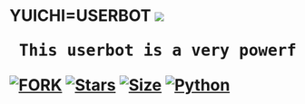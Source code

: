 <html>
<h1> YUICHI=USERBOT </h>
<img src = "https://telegra.ph/file/7a3b1d0656afaa5c05a30.jpg">
<pre> This userbot is a very powerful and the super userbot </pre>

[![FORK](https://img.shields.io/github/forks/procoder0/yuichi?style=flat-square&color=red)](https://github.com/procoder0/yuichi/forks)
[![Stars](https://img.shields.io/github/stars/procoder0/yuichi?style=flat-square&color=Brown)](https://github.com/procoder0/yuichi/stargazers)
[![Size](https://img.shields.io/github/repo-size/procoder0/yuichi?style=flat-square&color=pink)](https://github.com/procoder0/yuichi/)
[![Python](https://img.shields.io/badge/Python-v3.9-blue)](https://www.python.org/)
